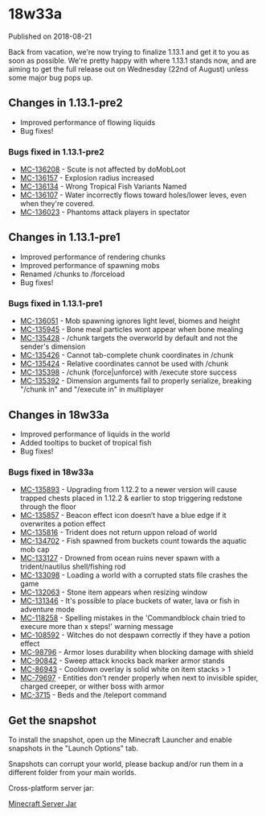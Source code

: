 # 18w33a
Published on 2018-08-21

Back from vacation, we're now trying to finalize 1.13.1 and get it to you as
soon as possible. We're pretty happy with where 1.13.1 stands now, and are
aiming to get the full release out on Wednesday (22nd of August) unless some
major bug pops up.

## Changes in 1.13.1-pre2

  * Improved performance of flowing liquids
  * Bug fixes!

### Bugs fixed in 1.13.1-pre2

  * [MC-136208](https://bugs.mojang.com/browse/MC-136208) \- Scute is not affected by doMobLoot
  * [MC-136157](https://bugs.mojang.com/browse/MC-136157) \- Explosion radius increased
  * [MC-136134](https://bugs.mojang.com/browse/MC-136134) \- Wrong Tropical Fish Variants Named
  * [MC-136107](https://bugs.mojang.com/browse/MC-136107) \- Water incorrectly flows toward holes/lower leves, even when they're covered.
  * [MC-136023](https://bugs.mojang.com/browse/MC-136023) \- Phantoms attack players in spectator

## Changes in 1.13.1-pre1

  * Improved performance of rendering chunks
  * Improved performance of spawning mobs
  * Renamed /chunks to /forceload
  * Bug fixes!

### Bugs fixed in 1.13.1-pre1

  * [MC-136051](https://bugs.mojang.com/browse/MC-136051) \- Mob spawning ignores light level, biomes and height
  * [MC-135945](https://bugs.mojang.com/browse/MC-135945) \- Bone meal particles wont appear when bone mealing
  * [MC-135428](https://bugs.mojang.com/browse/MC-135428) \- /chunk targets the overworld by default and not the sender's dimension
  * [MC-135426](https://bugs.mojang.com/browse/MC-135426) \- Cannot tab-complete chunk coordinates in /chunk
  * [MC-135424](https://bugs.mojang.com/browse/MC-135424) \- Relative coordinates cannot be used with /chunk
  * [MC-135398](https://bugs.mojang.com/browse/MC-135398) \- /chunk (force|unforce) with /execute store success
  * [MC-135392](https://bugs.mojang.com/browse/MC-135392) \- Dimension arguments fail to properly serialize, breaking "/chunk in" and "/execute in" in multiplayer

## Changes in 18w33a

  * Improved performance of liquids in the world
  * Added tooltips to bucket of tropical fish
  * Bug fixes!

### Bugs fixed in 18w33a

  * [MC-135893](https://bugs.mojang.com/browse/MC-135893) \- Upgrading from 1.12.2 to a newer version will cause trapped chests placed in 1.12.2 & earlier to stop triggering redstone through the floor
  * [MC-135857](https://bugs.mojang.com/browse/MC-135857) \- Beacon effect icon doesn’t have a blue edge if it overwrites a potion effect
  * [MC-135816](https://bugs.mojang.com/browse/MC-135816) \- Trident does not return uppon reload of world
  * [MC-134702](https://bugs.mojang.com/browse/MC-134702) \- Fish spawned from buckets count towards the aquatic mob cap
  * [MC-133127](https://bugs.mojang.com/browse/MC-133127) \- Drowned from ocean ruins never spawn with a trident/nautilus shell/fishing rod
  * [MC-133098](https://bugs.mojang.com/browse/MC-133098) \- Loading a world with a corrupted stats file crashes the game
  * [MC-132063](https://bugs.mojang.com/browse/MC-132063) \- Stone item appears when resizing window
  * [MC-131346](https://bugs.mojang.com/browse/MC-131346) \- It's possible to place buckets of water, lava or fish in adventure mode
  * [MC-118258](https://bugs.mojang.com/browse/MC-118258) \- Spelling mistakes in the 'Commandblock chain tried to execure more than x steps!' warning message
  * [MC-108592](https://bugs.mojang.com/browse/MC-108592) \- Witches do not despawn correctly if they have a potion effect
  * [MC-98796](https://bugs.mojang.com/browse/MC-98796) \- Armor loses durability when blocking damage with shield
  * [MC-90842](https://bugs.mojang.com/browse/MC-90842) \- Sweep attack knocks back marker armor stands
  * [MC-86943](https://bugs.mojang.com/browse/MC-86943) \- Cooldown overlay is solid white on item stacks > 1
  * [MC-79697](https://bugs.mojang.com/browse/MC-79697) \- Entities don't render properly when next to invisible spider, charged creeper, or wither boss with armor
  * [MC-3715](https://bugs.mojang.com/browse/MC-3715) \- Beds and the /teleport command

## Get the snapshot

To install the snapshot, open up the Minecraft Launcher and enable snapshots
in the "Launch Options" tab.

Snapshots can corrupt your world, please backup and/or run them in a different
folder from your main worlds.

Cross-platform server jar:

[Minecraft Server
Jar](https://launcher.mojang.com/mc/game/1.13.1-pre2/server/c2a4bcf3e244c46f13c39e31e7ef6030564fb6c2/server.jar)


